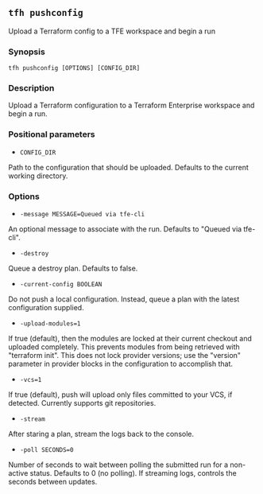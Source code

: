 ## `tfh pushconfig`

Upload a Terraform config to a TFE workspace and begin a run

### Synopsis

    tfh pushconfig [OPTIONS] [CONFIG_DIR]

### Description

Upload a Terraform configuration to a Terraform Enterprise workspace and begin a run.

### Positional parameters

* `CONFIG_DIR`

Path to the configuration that should be uploaded. Defaults to the current working directory.

### Options

* `-message MESSAGE=Queued via tfe-cli`

An optional message to associate with the run. Defaults to "Queued via tfe-cli".

* `-destroy`

Queue a destroy plan. Defaults to false.

* `-current-config BOOLEAN`

Do not push a local configuration. Instead, queue a plan with the latest configuration supplied.

* `-upload-modules=1`

If true (default), then the modules are locked at their current checkout and uploaded completely. This prevents modules from being retrieved with "terraform init". This does not lock provider versions; use the "version" parameter in provider blocks in the configuration to accomplish that.

* `-vcs=1`

If true (default), push will upload only files committed to your VCS, if detected. Currently supports git repositories.

* `-stream`

After staring a plan, stream the logs back to the console.

* `-poll SECONDS=0`

Number of seconds to wait between polling the submitted run for a non-active status. Defaults to 0 (no polling). If streaming logs, controls the seconds between updates.
